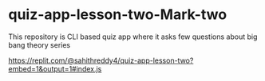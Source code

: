 # quiz-app-lesson-two-Mark-two
This repository is CLI based quiz app where it asks few questions about big bang theory series

https://replit.com/@sahithreddy4/quiz-app-lesson-two?embed=1&output=1#index.js
